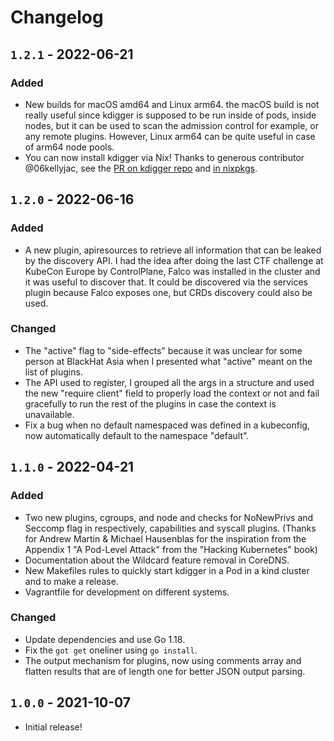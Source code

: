 # Changelog

## `1.2.1` - 2022-06-21

### Added
- New builds for macOS amd64 and Linux arm64. the macOS build is not really
  useful since kdigger is supposed to be run inside of pods, inside nodes, but
  it can be used to scan the admission control for example, or any remote
  plugins. However, Linux arm64 can be quite useful in case of arm64 node
  pools.
- You can now install kdigger via Nix! Thanks to generous contributor
  @06kellyjac, see the [PR on kdigger repo](https://github.com/quarkslab/kdigger/pull/2)
  and [in nixpkgs](https://github.com/NixOS/nixpkgs/pull/177868).

## `1.2.0` - 2022-06-16
### Added
- A new plugin, apiresources to retrieve all information that can be leaked by
  the discovery API. I had the idea after doing the last CTF challenge at
  KubeCon Europe by ControlPlane, Falco was installed in the cluster and it was
  useful to discover that. It could be discovered via the services plugin
  because Falco exposes one, but CRDs discovery could also be used.

### Changed
- The "active" flag to "side-effects" because it was unclear for some
  person at BlackHat Asia when I presented what "active" meant on the list of
  plugins.
- The API used to register, I grouped all the args in a structure and used the
  new "require client" field to properly load the context or not and fail
  gracefully to run the rest of the plugins in case the context is unavailable.
- Fix a bug when no default namespaced was defined in a kubeconfig, now
  automatically default to the namespace "default".

## `1.1.0` - 2022-04-21
### Added
- Two new plugins, cgroups, and node and checks for NoNewPrivs and Seccomp flag
  in respectively, capabilities and syscall plugins. (Thanks for Andrew Martin
  & Michael Hausenblas for the inspiration from the Appendix 1 "A Pod-Level
  Attack" from the "Hacking Kubernetes" book)
- Documentation about the Wildcard feature removal in CoreDNS.
- New Makefiles rules to quickly start kdigger in a Pod in a kind cluster and
  to make a release.
- Vagrantfile for development on different systems.

### Changed
- Update dependencies and use Go 1.18.
- Fix the `got get` oneliner using `go install`.
- The output mechanism for plugins, now using comments array and flatten
  results that are of length one for better JSON output parsing.

## `1.0.0` - 2021-10-07
- Initial release!
